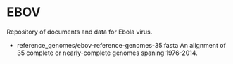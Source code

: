 # EBOV
Repository of documents and data for Ebola virus.

- reference_genomes/ebov-reference-genomes-35.fasta
  An alignment of 35 complete or nearly-complete genomes spaning 1976-2014. 
